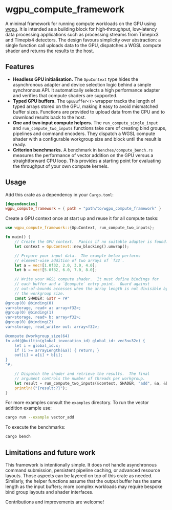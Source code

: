 # wgpu_compute_framework

A minimal framework for running compute workloads on the GPU using
[wgpu](https://github.com/gfx-rs/wgpu).  It is intended as a
building block for high‑throughput, low‑latency data processing
applications such as processing streams from Timepix3 and Timepix4
detectors.  The design favours simplicity over abstraction: a single
function call uploads data to the GPU, dispatches a WGSL compute
shader and returns the results to the host.

## Features

* **Headless GPU initialisation.**  The `GpuContext` type hides the
  asynchronous adapter and device selection logic behind a simple
  synchronous API.  It automatically selects a high performance
  adapter and verifies that compute shaders are supported.
* **Typed GPU buffers.**  The `GpuBuffer<T>` wrapper tracks the
  length of typed arrays stored on the GPU, making it easy to avoid
  mismatched buffer sizes.  Functions are provided to upload data
  from the CPU and to download results back to the host.
* **One and two input compute helpers.**  The `run_compute_single_input`
  and `run_compute_two_inputs` functions take care of creating
  bind groups, pipelines and command encoders.  They dispatch a WGSL
  compute shader with a configurable workgroup size and block until
  the result is ready.
* **Criterion benchmarks.**  A benchmark in `benches/compute_bench.rs`
  measures the performance of vector addition on the GPU versus a
  straightforward CPU loop.  This provides a starting point for
  evaluating the throughput of your own compute kernels.

## Usage

Add this crate as a dependency in your `Cargo.toml`:

```toml
[dependencies]
wgpu_compute_framework = { path = "path/to/wgpu_compute_framework" }
```

Create a GPU context once at start up and reuse it for all compute
tasks:

```rust
use wgpu_compute_framework::{GpuContext, run_compute_two_inputs};

fn main() {
    // Create the GPU context.  Panics if no suitable adapter is found.
    let context = GpuContext::new_blocking().unwrap();

    // Prepare your input data.  The example below performs
    // element‑wise addition of two arrays of `f32`.
    let a = vec![1.0f32, 2.0, 3.0, 4.0];
    let b = vec![5.0f32, 6.0, 7.0, 8.0];

    // Write your WGSL compute shader.  It must define bindings for
    // each buffer and a `@compute` entry point.  Guard against
    // out‑of‑bounds accesses when the array length is not divisible by
    // the workgroup size.
    const SHADER: &str = r#"
@group(0) @binding(0)
var<storage, read> a: array<f32>;
@group(0) @binding(1)
var<storage, read> b: array<f32>;
@group(0) @binding(2)
var<storage, read_write> out: array<f32>;

@compute @workgroup_size(64)
fn add(@builtin(global_invocation_id) global_id: vec3<u32>) {
    let i = global_id.x;
    if (i >= arrayLength(&a)) { return; }
    out[i] = a[i] + b[i];
}
"#;

    // Dispatch the shader and retrieve the results.  The final
    // argument controls the number of threads per workgroup.
    let result = run_compute_two_inputs(&context, SHADER, "add", &a, &b, 64);
    println!("{result:?}");
}
```

For more examples consult the `examples` directory.  To run the
vector addition example use:

```sh
cargo run --example vector_add
```

To execute the benchmarks:

```sh
cargo bench
```

## Limitations and future work

This framework is intentionally simple.  It does not handle
asynchronous command submission, persistent pipeline caching, or
advanced resource layouts.  Those aspects can be layered on top of
this crate as needed.  Similarly, the helper functions assume that
the output buffer has the same length as the input buffers; more
complex workloads may require bespoke bind group layouts and shader
interfaces.

Contributions and improvements are welcome!